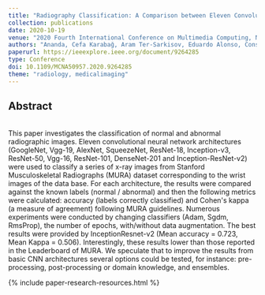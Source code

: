 ```yaml
---
title: "Radiography Classification: A Comparison between Eleven Convolutional Neural Networks"
collection: publications
date: 2020-10-19
venue: "2020 Fourth International Conference on Multimedia Computing, Networking and Applications (MCNA)"
authors: "Ananda, Cefa Karabağ, Aram Ter-Sarkisov, Eduardo Alonso, Constantino Carlos Reyes-Aldasoro"
paperurl: https://ieeexplore.ieee.org/document/9264285
type: Conference
doi: 10.1109/MCNA50957.2020.9264285
theme: "radiology, medicalimaging"
---
```


<h2> Abstract </h2>  <br>
This paper investigates the classification of normal and abnormal radiographic images. Eleven convolutional neural network architectures (GoogleNet, Vgg-19, AlexNet, SqueezeNet, ResNet-18, Inception-v3, ResNet-50, Vgg-16, ResNet-101, DenseNet-201 and Inception-ResNet-v2) were used to classify a series of x-ray images from Stanford Musculoskeletal Radiographs (MURA) dataset corresponding to the wrist images of the data base. For each architecture, the results were compared against the known labels (normal / abnormal) and then the following metrics were calculated: accuracy (labels correctly classified) and Cohen's kappa (a measure of agreement) following MURA guidelines. Numerous experiments were conducted by changing classifiers (Adam, Sgdm, RmsProp), the number of epochs, with/without data augmentation. The best results were provided by InceptionResnet-v2 (Mean accuracy = 0.723, Mean Kappa = 0.506). Interestingly, these results lower than those reported in the Leaderboard of MURA. We speculate that to improve the results from basic CNN architectures several options could be tested, for instance: pre-processing, post-processing or domain knowledge, and ensembles.

{% include paper-research-resources.html %}
